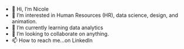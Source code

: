 - 👋 Hi, I’m Nicole
- 👀 I’m interested in Human Resources (HR), data science, design, and animation.
- 🌱 I’m currently learning data analytics 
- 💞️ I’m looking to collaborate on anything.
- 📫 How to reach me...on LinkedIn

<!---
Spangelo/Spangelo is a ✨ special ✨ repository because its `README.md` (this file) appears on your GitHub profile.
You can click the Preview link to take a look at your changes.
--->
